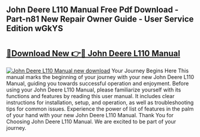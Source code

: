 ## John Deere L110 Manual Free Pdf Download - Part-n81 New Repair Owner Guide - User Service Edition wGkYS

# <h2><a href="http://bc87089.oget.top/?id=John+Deere+L110+Manual">🔗Download New 👉🔴 John Deere L110 Manual</a></h2>

[![John Deere L110 Manual new download](https://i.imgur.com/5g1atiW.png)](http://bc87089.oget.top/?id=John+Deere+L110+Manual)
Your Journey Begins Here This manual marks the beginning of your journey with your new John Deere L110 Manual, guiding you towards successful operation and enjoyment. Before using your John Deere L110 Manual, please familiarize yourself with its functions and features by reading this user manual. It includes clear instructions for installation, setup, and operation, as well as troubleshooting tips for common issues. Experience the power of list of features in the palm of your hand with your new John Deere L110 Manual. Thank You for Choosing John Deere L110 Manual. We are excited to be part of your journey.
